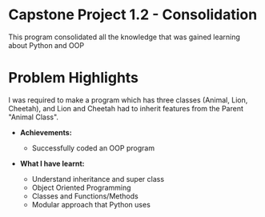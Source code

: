 # Capstone Project 1.2 - Consolidation
This program consolidated all the knowledge that was gained learning about Python and OOP

# Problem Highlights
I was required to make a program which has three classes (Animal, Lion, Cheetah), and Lion and Cheetah had to inherit features from the Parent "Animal Class".

- **Achievements:**
  - Successfully coded an OOP program

- **What I have learnt:**
  - Understand inheritance and super class
  - Object Oriented Programming
  - Classes and Functions/Methods
  - Modular approach that Python uses
